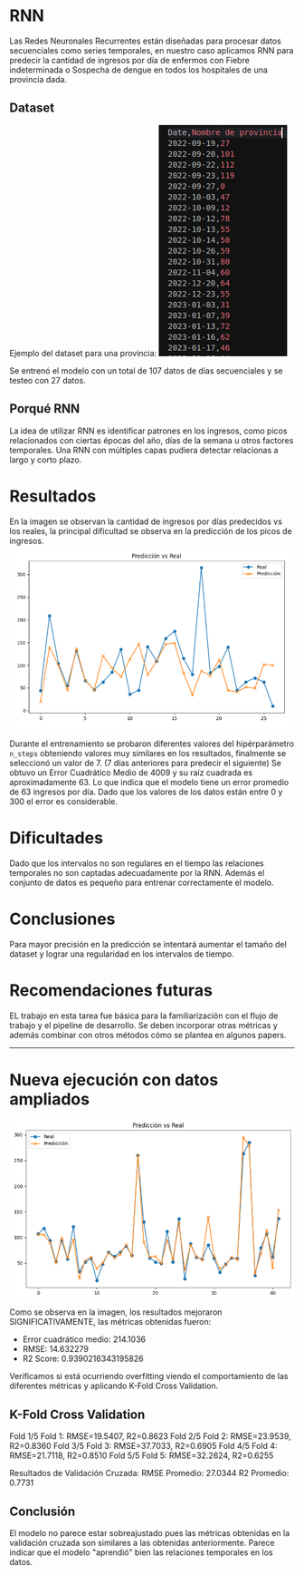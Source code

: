 # RNN

Las Redes Neuronales Recurrentes están diseñadas para procesar datos secuenciales como series temporales, en nuestro caso aplicamos RNN para predecir la cantidad de ingresos por día de enfermos con Fiebre indeterminada o Sospecha de dengue en todos los hospitales de una provincia dada.

## Dataset

Ejemplo del dataset para una provincia:
![alt text](image.png)

Se entrenó el modelo con un total de 107 datos de días secuenciales y se testeo con 27 datos.

## Porqué RNN

La idea de utilizar RNN es identificar patrones en los ingresos, como picos relacionados con ciertas épocas del año, días de la semana u otros factores temporales. Una RNN con múltiples capas pudiera detectar relacionas a largo y corto plazo.

# Resultados

En la imagen se observan la cantidad de ingresos por días predecidos vs los reales, la principal dificultad se observa en la predicción de los picos de ingresos.
![alt text](image-1.png)

Durante el entrenamiento se probaron diferentes valores del hipérparámetro `n_steps` obteniendo valores muy similares en los resultados, finalmente se seleccionó un valor de 7. (7 días anteriores para predecir el siguiente)
Se obtuvo un Error Cuadrático Medio de 4009 y su raíz cuadrada es aproximadamente 63. Lo que
indica que el modelo tiene un error promedio de 63 ingresos por día. Dado que los valores de los datos están entre 0 y 300 el error es considerable.

# Dificultades

Dado que los intervalos no son regulares en el tiempo las relaciones temporales no son captadas adecuadamente por la RNN. Además el conjunto de datos es pequeño para entrenar correctamente el modelo.

# Conclusiones

Para mayor precisión en la predicción se intentará aumentar el tamaño del dataset y lograr una regularidad en los intervalos de tiempo.

# Recomendaciones futuras

EL trabajo en esta tarea fue básica para la familiarización con el flujo de trabajo y el pipeline de desarrollo. Se deben incorporar otras métricas y además combinar con otros métodos cómo se plantea en algunos papers.

---

# Nueva ejecución con datos ampliados

![alt text](image-3.png)

Como se observa en la imagen, los resultados mejoraron SIGNIFICATIVAMENTE, las métricas obtenidas fueron:

- Error cuadrático medio: 214.1036
- RMSE: 14.632279
- R2 Score: 0.9390216343195826

Verificamos si está ocurriendo overfitting viendo el comportamiento de las diferentes métricas y aplicando K-Fold Cross Validation.

## K-Fold Cross Validation

Fold 1/5
Fold 1: RMSE=19.5407, R2=0.8623
Fold 2/5
Fold 2: RMSE=23.9539, R2=0.8360
Fold 3/5
Fold 3: RMSE=37.7033, R2=0.6905
Fold 4/5
Fold 4: RMSE=21.7118, R2=0.8510
Fold 5/5
Fold 5: RMSE=32.2624, R2=0.6255

Resultados de Validación Cruzada:
RMSE Promedio: 27.0344
R2 Promedio: 0.7731

## Conclusión

El modelo no parece estar sobreajustado pues las métricas obtenidas en la validación cruzada son similares a las obtenidas anteriormente. Parece indicar que el modelo "aprendió" bien las relaciones temporales en los datos.
